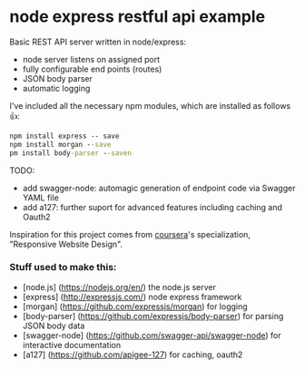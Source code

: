 # node express restful api example

Basic REST API server written in node/express:

 * node server listens on assigned port
 * fully configurable end points (routes) 
 * JSON body parser
 * automatic logging

I've included all the necessary npm modules, which are installed as follows :+1::

```bat
npm install express -- save
npm install morgan --save
pm install body-parser --saven
```

TODO:

 * add swagger-node: automagic generation of endpoint code via Swagger YAML file
 * add a127: further suport for advanced features including caching and Oauth2
 

Inspiration for this project comes from  [coursera](http://coursera.org/)'s specialization, "Responsive Website Design".

### Stuff used to make this:

 * [node.js] (https://nodejs.org/en/) the node.js server
 * [express] (http://expressjs.com/) node express framework
 * [morgan] (https://github.com/expressjs/morgan) for logging
 * [body-parser] (https://github.com/expressjs/body-parser) for parsing JSON body data
 * [swagger-node] (https://github.com/swagger-api/swagger-node) for interactive documentation 
 * [a127] (https://github.com/apigee-127) for caching, oauth2 
